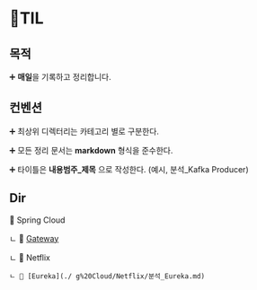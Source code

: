 # 📖TIL

## 목적
➕ **매일**을 기록하고 정리합니다.

## 컨벤션
➕ 최상위 디렉터리는 카테고리 별로 구분한다.

➕ 모든 정리 문서는 **markdown** 형식을 준수한다.

➕ 타이틀은 **내용범주_제목** 으로 작성한다. (예시, 분석_Kafka Producer)

## Dir
📂 Spring Cloud

 ㄴ 📁 [Gateway](./Spring%20Cloud/Gateway/분석_SpringCloudGateway.md)
 
 ㄴ 📁 Netflix
 
    ㄴ 📁 [Eureka](./ g%20Cloud/Netflix/분석_Eureka.md)
